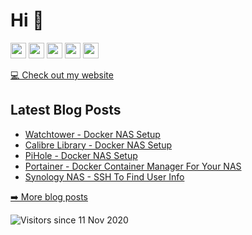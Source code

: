 <h1>Hi 👋</h1>
<p><a href="https://www.twitter.com/wisco_cmo"><img src="https://img.shields.io/badge/twitter-%231DA1F2.svg?&style=for-the-badge&logo=twitter&logoColor=white" height=25></a> <a href="https://www.linkedin.com/in/ottochristopher/"><img src="https://img.shields.io/badge/linkedin-%230077B5.svg?&style=for-the-badge&logo=linkedin&logoColor=white" height=25></a> <a href="https://www.instagram.com/wisco_cmo/"><img src="https://img.shields.io/badge/instagram-%23E4405F.svg?&style=for-the-badge&logo=instagram&logoColor=white" height=25></a> <a href="https://medium.com/@wisco_cmo"><img src="https://img.shields.io/badge/medium-%2312100E.svg?&style=for-the-badge&logo=medium&logoColor=white" height=25></a> <a href="https://dev.to/chrisotto"><img src="https://img.shields.io/badge/DEV.TO-%230A0A0A.svg?&style=for-the-badge&logo=dev-dot-to&logoColor=white" height=25></a></p>
<p><a href="https://www.chrisotto.dev">💻 Check out my website</a></p>
<h2>Latest Blog Posts</h2>
  <ul>
    <li><a href=https://chrisotto.dev/watchtower-docker-nas/>Watchtower - Docker NAS Setup</a></li><li><a href=https://chrisotto.dev/calibre-library-docker-nas/>Calibre Library - Docker NAS Setup</a></li><li><a href=https://chrisotto.dev/pihole-docker-nas/>PiHole - Docker NAS Setup</a></li><li><a href=https://chrisotto.dev/portainer-docker-nas/>Portainer - Docker Container Manager For Your NAS</a></li><li><a href=https://chrisotto.dev/ssh-synology-nas/>Synology NAS - SSH To Find User Info</a></li>
  </ul>
<p><a href="https://www.chrisotto.dev">➡️ More blog posts</a></p>
<p><img src="http://estruyf-github.azurewebsites.net/api/VisitorHit?user=chrisotto6&amp;repo=chrisotto6&amp;countColor=%237B1E7A" alt="Visitors since 11 Nov 2020"></p>
